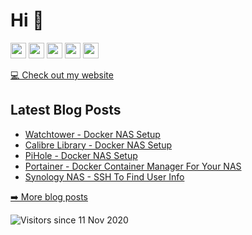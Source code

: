 <h1>Hi 👋</h1>
<p><a href="https://www.twitter.com/wisco_cmo"><img src="https://img.shields.io/badge/twitter-%231DA1F2.svg?&style=for-the-badge&logo=twitter&logoColor=white" height=25></a> <a href="https://www.linkedin.com/in/ottochristopher/"><img src="https://img.shields.io/badge/linkedin-%230077B5.svg?&style=for-the-badge&logo=linkedin&logoColor=white" height=25></a> <a href="https://www.instagram.com/wisco_cmo/"><img src="https://img.shields.io/badge/instagram-%23E4405F.svg?&style=for-the-badge&logo=instagram&logoColor=white" height=25></a> <a href="https://medium.com/@wisco_cmo"><img src="https://img.shields.io/badge/medium-%2312100E.svg?&style=for-the-badge&logo=medium&logoColor=white" height=25></a> <a href="https://dev.to/chrisotto"><img src="https://img.shields.io/badge/DEV.TO-%230A0A0A.svg?&style=for-the-badge&logo=dev-dot-to&logoColor=white" height=25></a></p>
<p><a href="https://www.chrisotto.dev">💻 Check out my website</a></p>
<h2>Latest Blog Posts</h2>
  <ul>
    <li><a href=https://chrisotto.dev/watchtower-docker-nas/>Watchtower - Docker NAS Setup</a></li><li><a href=https://chrisotto.dev/calibre-library-docker-nas/>Calibre Library - Docker NAS Setup</a></li><li><a href=https://chrisotto.dev/pihole-docker-nas/>PiHole - Docker NAS Setup</a></li><li><a href=https://chrisotto.dev/portainer-docker-nas/>Portainer - Docker Container Manager For Your NAS</a></li><li><a href=https://chrisotto.dev/ssh-synology-nas/>Synology NAS - SSH To Find User Info</a></li>
  </ul>
<p><a href="https://www.chrisotto.dev">➡️ More blog posts</a></p>
<p><img src="http://estruyf-github.azurewebsites.net/api/VisitorHit?user=chrisotto6&amp;repo=chrisotto6&amp;countColor=%237B1E7A" alt="Visitors since 11 Nov 2020"></p>
